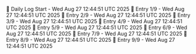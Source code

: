 📅 Daily Log Start - Wed Aug 27 12:44:51 UTC 2025
📌 Entry 1/9 - Wed Aug 27 12:44:51 UTC 2025
📌 Entry 2/9 - Wed Aug 27 12:44:51 UTC 2025
📌 Entry 3/9 - Wed Aug 27 12:44:51 UTC 2025
📌 Entry 4/9 - Wed Aug 27 12:44:51 UTC 2025
📌 Entry 5/9 - Wed Aug 27 12:44:51 UTC 2025
📌 Entry 6/9 - Wed Aug 27 12:44:51 UTC 2025
📌 Entry 7/9 - Wed Aug 27 12:44:51 UTC 2025
📌 Entry 8/9 - Wed Aug 27 12:44:51 UTC 2025
📌 Entry 9/9 - Wed Aug 27 12:44:51 UTC 2025
